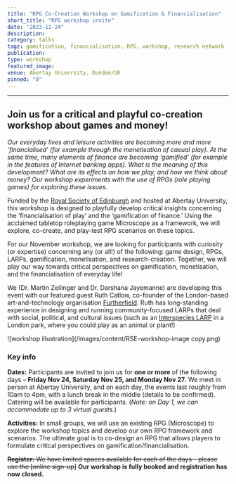 ```yaml
---
title: "RPG Co-Creation Workshop on Gamification & Financialisation"
short_title: "RPG workshop invite"
date: "2023-11-24"
description:
category: talks
tagz: gamification, financialisation, RPG, workshop, research network
publication:
type: workshop
featured_image:
venue: Abertay University, Dundee/UK
pinned: "0"
---
```


---
## Join us for a critical and playful co-creation workshop about games and money!

*Our everyday lives and leisure activities are becoming more and more ‘financialised’ (for example through the monetisation of casual play). At the same time, many elements of finance are becoming ‘gamified’ (for example in the features of Internet banking apps). What is the meaning of this development? What are its effects on how we play, and how we think about money? Our workshop experiments with the use of RPGs (role playing games) for exploring these issues.*

Funded by the [Royal Society of Edinburgh](https://rse.org.uk/improving-awareness-of-issues-at-the-intersection-of-gamification-and-financialisation/) and hosted at Abertay University, this workshop is designed to playfully develop critical insights concerning the ‘financialisation of play’ and the ‘gamification of finance.’ Using the acclaimed tabletop roleplaying game Microscope as a framework, we will explore, co-create, and play-test RPG scenarios on these topics.

For our November workshop, we are looking for participants with curiosity (or expertise) concerning any (or all!) of the following: game design, RPGs, LARPs, gamification, monetisation, and research-creation. Together, we will play our way towards critical perspectives on gamification, monetisation, and the financialisation of everyday life!

We (Dr. Martin Zeilinger and Dr. Darshana Jayemanne) are developing this event with our featured guest Ruth Catlow, co-founder of the London-based art-and-technology organisation [Furtherfield](https://www.furtherfield.org/). Ruth has long-standing experience in designing and running community-focused LARPs that deal with social, political, and cultural issues (such as an [Interspecies LARP](https://www.furtherfield.org/the-treaty-of-finsbury-park-br-interspecies-assembly/) in a London park, where you could play as an animal or plant!)

![workshop illustration](/images/content/RSE-workshop-image copy.png)

### Key info

**Dates:** Participants are invited to join us for **one or more** of the following days – **Friday Nov 24, Saturday Nov 25, and Monday Nov 27**. We meet in person at Abertay University, and on each day, the events last roughly from 10am to 4pm, with a lunch break in the middle (details to be confirmed). Catering will be available for participants. (*Note: on Day 1, we can accommodate up to 3 virtual guests.*)

**Activities:** In small groups, we will use an existing RPG (Microscope) to explore the workshop topics and develop our own RPG framework and scenarios. The ultimate goal is to co-design an RPG that allows players to formulate critical perspectives on gamification/financialisation.

~~**Register:** We have limited spaces available for each of the days – please use the [online sign-up]~~ **Our workshop is fully booked and registration has now closed.**
